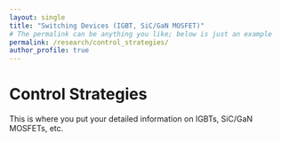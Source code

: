 ```yaml
---
layout: single
title: "Switching Devices (IGBT, SiC/GaN MOSFET)"
# The permalink can be anything you like; below is just an example
permalink: /research/control_strategies/
author_profile: true
---
```


# Control Strategies
This is where you put your detailed information on IGBTs, SiC/GaN MOSFETs, etc.
